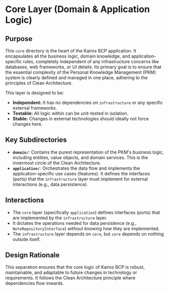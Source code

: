 # Core Layer (Domain & Application Logic)

## Purpose

This `core` directory is the heart of the Kairos BCP application. It encapsulates all the business logic, domain knowledge, and application-specific rules, completely independent of any infrastructure concerns like databases, web frameworks, or UI details. Its primary goal is to ensure that the essential complexity of the Personal Knowledge Management (PKM) system is clearly defined and managed in one place, adhering to the principles of Clean Architecture.

This layer is designed to be:
* **Independent:** It has no dependencies on `infrastructure` or any specific external frameworks.
* **Testable:** All logic within can be unit-tested in isolation.
* **Stable:** Changes in external technologies should ideally not force changes here.

## Key Subdirectories

* **`domain/`**: Contains the purest representation of the PKM's business logic, including entities, value objects, and domain services. This is the innermost circle of the Clean Architecture.
* **`application/`**: Orchestrates the data flow and implements the application-specific use cases (features). It defines the interfaces (ports) that the `infrastructure` layer must implement for external interactions (e.g., data persistence).

## Interactions

* The `core` layer (specifically `application`) defines interfaces (ports) that are implemented by the `infrastructure` layer.
* It dictates the operations needed for data persistence (e.g., `NoteRepositoryInterface`) without knowing how they are implemented.
* The `infrastructure` layer depends on `core`, but `core` depends on nothing outside itself.

## Design Rationale

This separation ensures that the core logic of Kairos BCP is robust, maintainable, and adaptable to future changes in technology or requirements. It follows the Clean Architecture principle where dependencies flow inwards.
